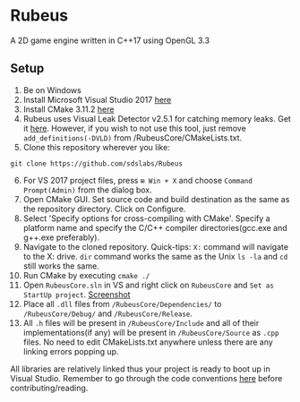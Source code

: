 # Rubeus
A 2D game engine written in C++17 using OpenGL 3.3
## Setup
1. Be on Windows
2. Install Microsoft Visual Studio 2017 [here](https://www.visualstudio.com/)
3. Install CMake 3.11.2 [here](https://cmake.org/files/v3.11/cmake-3.11.2.zip)
4. Rubeus uses Visual Leak Detector v2.5.1 for catching memory leaks. Get it [here](https://github.com/KindDragon/vld/releases/tag/v2.5.1). However, if you wish to not use this tool, just remove `add_definitions(-DVLD)` from /RubeusCore/CMakeLists.txt.
5. Clone this repository wherever you like:
```shell
git clone https://github.com/sdslabs/Rubeus
```
6. For VS 2017 project files, press `⊞ Win + X` and choose `Command Prompt(Admin)` from the dialog box.
7. Open CMake GUI. Set source code and build destination as the same as the repository directory. Click on Configure.
8. Select 'Specify options for cross-compiling with CMake'. Specify a platform name and specify the C/C++ compiler directories(gcc.exe and g++.exe preferably).
9. Navigate to the cloned repository. Quick-tips: `X:` command will navigate to the X: drive. `dir` command works the same as the Unix `ls -la` and `cd` still works the same.
10. Run CMake by executing ```cmake ./ ```
11. Open `RubeusCore.sln` in VS and right click on `RubeusCore` and `Set as StartUp project`. [Screenshot](https://imgur.com/a/xadxwsG)
12. Place all `.dll` files from `/RubeusCore/Dependencies/` to `/RubeusCore/Debug/` and `/RubeusCore/Release`.
13. All `.h` files will be present in `/RubeusCore/Include` and all of their implementations(if any) will be present in `/RubeusCore/Source` as `.cpp` files. No need to edit CMakeLists.txt anywhere unless there are any linking errors popping up.

All libraries are relatively linked thus your project is ready to boot up in Visual Studio. Remember to go through the code conventions [here](https://1drv.ms/f/s!AsFPvDFrZ9iShQpWe_rBZgVLPmlY) before contributing/reading.
